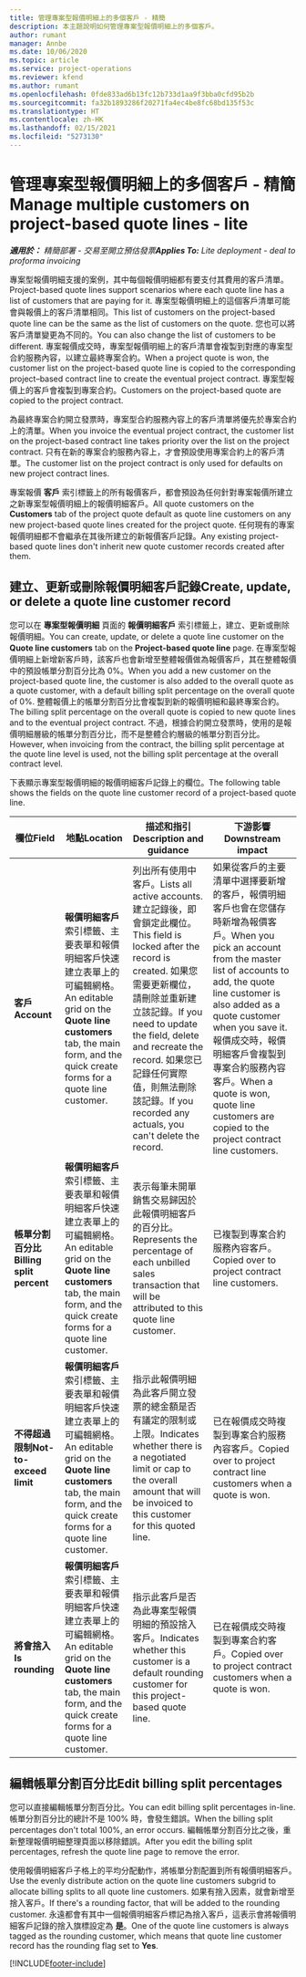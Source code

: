 ```yaml
---
title: 管理專案型報價明細上的多個客戶 - 精簡
description: 本主題說明如何管理專案型報價明細上的多個客戶。
author: rumant
manager: Annbe
ms.date: 10/06/2020
ms.topic: article
ms.service: project-operations
ms.reviewer: kfend
ms.author: rumant
ms.openlocfilehash: 0fde833ad6b13fc12b733d1aa9f3bba0cfd95b2b
ms.sourcegitcommit: fa32b1893286f20271fa4ec4be8fc68bd135f53c
ms.translationtype: HT
ms.contentlocale: zh-HK
ms.lasthandoff: 02/15/2021
ms.locfileid: "5273130"
---
```

# <a name="manage-multiple-customers-on-project-based-quote-lines---lite"></a><span data-ttu-id="2ffb7-103">管理專案型報價明細上的多個客戶 - 精簡</span><span class="sxs-lookup"><span data-stu-id="2ffb7-103">Manage multiple customers on project-based quote lines - lite</span></span>

<span data-ttu-id="2ffb7-104">_**適用於：** 精簡部署 - 交易至開立預估發票_</span><span class="sxs-lookup"><span data-stu-id="2ffb7-104">_**Applies To:** Lite deployment - deal to proforma invoicing_</span></span>

<span data-ttu-id="2ffb7-105">專案型報價明細支援的案例，其中每個報價明細都有要支付其費用的客戶清單。</span><span class="sxs-lookup"><span data-stu-id="2ffb7-105">Project-based quote lines support scenarios where each quote line has a list of customers that are paying for it.</span></span> <span data-ttu-id="2ffb7-106">專案型報價明細上的這個客戶清單可能會與報價上的客戶清單相同。</span><span class="sxs-lookup"><span data-stu-id="2ffb7-106">This list of customers on the project-based quote line can be the same as the list of customers on the quote.</span></span> <span data-ttu-id="2ffb7-107">您也可以將客戶清單變更為不同的。</span><span class="sxs-lookup"><span data-stu-id="2ffb7-107">You can also change the list of customers to be different.</span></span> <span data-ttu-id="2ffb7-108">專案報價成交時，專案型報價明細上的客戶清單會複製到對應的專案型合約服務內容，以建立最終專案合約。</span><span class="sxs-lookup"><span data-stu-id="2ffb7-108">When a project quote is won, the customer list on the project-based quote line is copied to the corresponding project–based contract line to create the eventual project contract.</span></span> <span data-ttu-id="2ffb7-109">專案型報價上的客戶會複製到專案合約。</span><span class="sxs-lookup"><span data-stu-id="2ffb7-109">Customers on the project-based quote are copied to the project contract.</span></span>

<span data-ttu-id="2ffb7-110">為最終專案合約開立發票時，專案型合約服務內容上的客戶清單將優先於專案合約上的清單。</span><span class="sxs-lookup"><span data-stu-id="2ffb7-110">When you invoice the eventual project contract, the customer list on the project-based contract line takes priority over the list on the project contract.</span></span> <span data-ttu-id="2ffb7-111">只有在新的專案合約服務內容上，才會預設使用專案合約上的客戶清單。</span><span class="sxs-lookup"><span data-stu-id="2ffb7-111">The customer list on the project contract is only used for defaults on new project contract lines.</span></span>

<span data-ttu-id="2ffb7-112">專案報價 **客戶** 索引標籤上的所有報價客戶，都會預設為任何針對專案報價所建立之新專案型報價明細上的報價明細客戶。</span><span class="sxs-lookup"><span data-stu-id="2ffb7-112">All quote customers on the **Customers** tab of the project quote default as quote line customers on any new project-based quote lines created for the project quote.</span></span> <span data-ttu-id="2ffb7-113">任何現有的專案報價明細都不會繼承在其後所建立的新報價客戶記錄。</span><span class="sxs-lookup"><span data-stu-id="2ffb7-113">Any existing project-based quote lines don't inherit new quote customer records created after them.</span></span>

## <a name="create-update-or-delete-a-quote-line-customer-record"></a><span data-ttu-id="2ffb7-114">建立、更新或刪除報價明細客戶記錄</span><span class="sxs-lookup"><span data-stu-id="2ffb7-114">Create, update, or delete a quote line customer record</span></span>

<span data-ttu-id="2ffb7-115">您可以在 **專案型報價明細** 頁面的 **報價明細客戶** 索引標籤上，建立、更新或刪除報價明細。</span><span class="sxs-lookup"><span data-stu-id="2ffb7-115">You can create, update, or delete a quote line customer on the **Quote line customers** tab on the **Project-based quote line** page.</span></span> <span data-ttu-id="2ffb7-116">在專案型報價明細上新增新客戶時，該客戶也會新增至整體報價做為報價客戶，其在整體報價中的預設帳單分割百分比為 0%。</span><span class="sxs-lookup"><span data-stu-id="2ffb7-116">When you add a new customer on the project-based quote line, the customer is also added to the overall quote as a quote customer, with a default billing split percentage on the overall quote of 0%.</span></span> <span data-ttu-id="2ffb7-117">整體報價上的帳單分割百分比會複製到新的報價明細和最終專案合約。</span><span class="sxs-lookup"><span data-stu-id="2ffb7-117">The billing split percentage on the overall quote is copied to new quote lines and to the eventual project contract.</span></span> <span data-ttu-id="2ffb7-118">不過，根據合約開立發票時，使用的是報價明細層級的帳單分割百分比，而不是整體合約層級的帳單分割百分比。</span><span class="sxs-lookup"><span data-stu-id="2ffb7-118">However, when invoicing from the contract, the billing split percentage at the quote line level is used, not the billing split percentage at the overall contract level.</span></span> 

<span data-ttu-id="2ffb7-119">下表顯示專案型報價明細的報價明細客戶記錄上的欄位。</span><span class="sxs-lookup"><span data-stu-id="2ffb7-119">The following table shows the fields on the quote line customer record of a project-based quote line.</span></span>

| <span data-ttu-id="2ffb7-120">欄位</span><span class="sxs-lookup"><span data-stu-id="2ffb7-120">Field</span></span> | <span data-ttu-id="2ffb7-121">地點</span><span class="sxs-lookup"><span data-stu-id="2ffb7-121">Location</span></span> | <span data-ttu-id="2ffb7-122">描述和指引</span><span class="sxs-lookup"><span data-stu-id="2ffb7-122">Description and guidance</span></span> | <span data-ttu-id="2ffb7-123">下游影響</span><span class="sxs-lookup"><span data-stu-id="2ffb7-123">Downstream impact</span></span> |
| --- | --- | --- | --- |
| <span data-ttu-id="2ffb7-124">**客戶**</span><span class="sxs-lookup"><span data-stu-id="2ffb7-124">**Account**</span></span> | <span data-ttu-id="2ffb7-125">**報價明細客戶** 索引標籤、主要表單和報價明細客戶快速建立表單上的可編輯網格。</span><span class="sxs-lookup"><span data-stu-id="2ffb7-125">An editable grid on the **Quote line customers** tab, the main form, and the quick create forms for a quote line customer.</span></span> | <span data-ttu-id="2ffb7-126">列出所有使用中客戶。</span><span class="sxs-lookup"><span data-stu-id="2ffb7-126">Lists all active accounts.</span></span> <span data-ttu-id="2ffb7-127">建立記錄後，即會鎖定此欄位。</span><span class="sxs-lookup"><span data-stu-id="2ffb7-127">This field is locked after the record is created.</span></span> <span data-ttu-id="2ffb7-128">如果您需要更新欄位，請刪除並重新建立該記錄。</span><span class="sxs-lookup"><span data-stu-id="2ffb7-128">If you need to update the field, delete and recreate the record.</span></span> <span data-ttu-id="2ffb7-129">如果您已記錄任何實際值，則無法刪除該記錄。</span><span class="sxs-lookup"><span data-stu-id="2ffb7-129">If you recorded any actuals, you can't delete the record.</span></span> | <span data-ttu-id="2ffb7-130">如果從客戶的主要清單中選擇要新增的客戶，報價明細客戶也會在您儲存時新增為報價客戶。</span><span class="sxs-lookup"><span data-stu-id="2ffb7-130">When you pick an account from the master list of accounts to add, the quote line customer is also added as a quote customer when you save it.</span></span> <span data-ttu-id="2ffb7-131">報價成交時，報價明細客戶會複製到專案合約服務內容客戶。</span><span class="sxs-lookup"><span data-stu-id="2ffb7-131">When a quote is won, quote line customers are copied to the project contract line customers.</span></span> |
| <span data-ttu-id="2ffb7-132">**帳單分割百分比**</span><span class="sxs-lookup"><span data-stu-id="2ffb7-132">**Billing split percent**</span></span> | <span data-ttu-id="2ffb7-133">**報價明細客戶** 索引標籤、主要表單和報價明細客戶快速建立表單上的可編輯網格。</span><span class="sxs-lookup"><span data-stu-id="2ffb7-133">An editable grid on the **Quote line customers** tab, the main form, and the quick create forms for a quote line customer.</span></span> | <span data-ttu-id="2ffb7-134">表示每筆未開單銷售交易歸因於此報價明細客戶的百分比。</span><span class="sxs-lookup"><span data-stu-id="2ffb7-134">Represents the percentage of each unbilled sales transaction that will be attributed to this quote line customer.</span></span> | <span data-ttu-id="2ffb7-135">已複製到專案合約服務內容客戶。</span><span class="sxs-lookup"><span data-stu-id="2ffb7-135">Copied over to project contract line customers.</span></span> |
| <span data-ttu-id="2ffb7-136">**不得超過限制**</span><span class="sxs-lookup"><span data-stu-id="2ffb7-136">**Not-to-exceed limit**</span></span> | <span data-ttu-id="2ffb7-137">**報價明細客戶** 索引標籤、主要表單和報價明細客戶快速建立表單上的可編輯網格。</span><span class="sxs-lookup"><span data-stu-id="2ffb7-137">An editable grid on the **Quote line customers** tab, the main form, and the quick create forms for a quote line customer.</span></span> | <span data-ttu-id="2ffb7-138">指示此報價明細為此客戶開立發票的總金額是否有議定的限制或上限。</span><span class="sxs-lookup"><span data-stu-id="2ffb7-138">Indicates whether there is a negotiated limit or cap to the overall amount that will be invoiced to this customer for this quoted line.</span></span> | <span data-ttu-id="2ffb7-139">已在報價成交時複製到專案合約服務內容客戶。</span><span class="sxs-lookup"><span data-stu-id="2ffb7-139">Copied over to project contract line customers when a quote is won.</span></span> |
| <span data-ttu-id="2ffb7-140">**將會捨入**</span><span class="sxs-lookup"><span data-stu-id="2ffb7-140">**Is rounding**</span></span> | <span data-ttu-id="2ffb7-141">**報價明細客戶** 索引標籤、主要表單和報價明細客戶快速建立表單上的可編輯網格。</span><span class="sxs-lookup"><span data-stu-id="2ffb7-141">An editable grid on the **Quote line customers** tab, the main form, and the quick create forms for a quote line customer.</span></span> | <span data-ttu-id="2ffb7-142">指示此客戶是否為此專案型報價明細的預設捨入客戶。</span><span class="sxs-lookup"><span data-stu-id="2ffb7-142">Indicates whether this customer is a default rounding customer for this project-based quote line.</span></span> | <span data-ttu-id="2ffb7-143">已在報價成交時複製到專案合約客戶。</span><span class="sxs-lookup"><span data-stu-id="2ffb7-143">Copied over to project contract customers when a quote is won.</span></span> |

## <a name="edit-billing-split-percentages"></a><span data-ttu-id="2ffb7-144">編輯帳單分割百分比</span><span class="sxs-lookup"><span data-stu-id="2ffb7-144">Edit billing split percentages</span></span>

<span data-ttu-id="2ffb7-145">您可以直接編輯帳單分割百分比。</span><span class="sxs-lookup"><span data-stu-id="2ffb7-145">You can edit billing split percentages in-line.</span></span> <span data-ttu-id="2ffb7-146">帳單分割百分比的總計不是 100% 時，會發生錯誤。</span><span class="sxs-lookup"><span data-stu-id="2ffb7-146">When the billing split percentages don't total 100%, an error occurs.</span></span> <span data-ttu-id="2ffb7-147">編輯帳單分割百分比之後，重新整理報價明細整理頁面以移除錯誤。</span><span class="sxs-lookup"><span data-stu-id="2ffb7-147">After you edit the billing split percentages, refresh the quote line page to remove the error.</span></span>

<span data-ttu-id="2ffb7-148">使用報價明細客戶子格上的平均分配動作，將帳單分割配置到所有報價明細客戶。</span><span class="sxs-lookup"><span data-stu-id="2ffb7-148">Use the evenly distribute action on the quote line customers subgrid to allocate billing splits to all quote line customers.</span></span> <span data-ttu-id="2ffb7-149">如果有捨入因素，就會新增至捨入客戶。</span><span class="sxs-lookup"><span data-stu-id="2ffb7-149">If there's a rounding factor, that will be added to the rounding customer.</span></span> <span data-ttu-id="2ffb7-150">永遠都會有其中一個報價明細客戶標記為捨入客戶，這表示會將報價明細客戶記錄的捨入旗標設定為 **是**。</span><span class="sxs-lookup"><span data-stu-id="2ffb7-150">One of the quote line customers is always tagged as the rounding customer, which means that quote line customer record has the rounding flag set to **Yes**.</span></span> 


[!INCLUDE[footer-include](../../includes/footer-banner.md)]